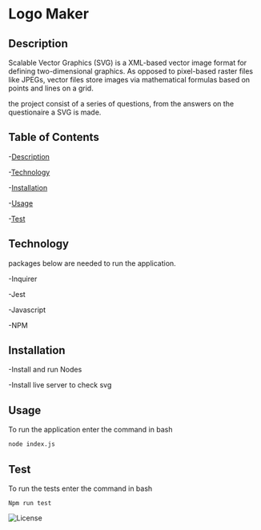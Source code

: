 # Logo Maker

## Description 
Scalable Vector Graphics (SVG) is a XML-based vector image format for defining two-dimensional graphics. As opposed to pixel-based raster files like JPEGs, vector files store images via mathematical formulas based on points and lines on a grid. 

the project consist of a series of questions, from the answers on the questionaire a SVG is made.  




## Table of Contents

-[Description](#description)

-[Technology](#technology)

-[Installation](#installation)

-[Usage](#usage)

-[Test](#test)


## Technology
packages below are needed to run the application. 

-Inquirer

-Jest

-Javascript

-NPM

## Installation

-Install and run Nodes

-Install live server to check svg

## Usage
To run the application enter the command in bash 

```bash
node index.js
```

## Test

To run the tests enter the command in bash 
```
Npm run test
```


![License](https://img.shields.io/badge/License-MIT-blue.svg)